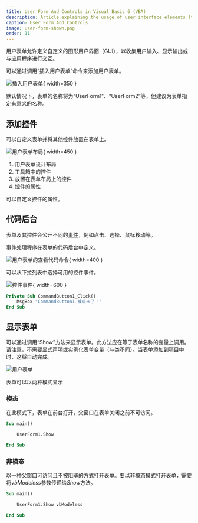 ```yaml
---
title: User Form And Controls in Visual Basic 6 (VBA)
description: Article explaining the usage of user interface elements (text box, combo box, list etc.) and forms in Visual Basic 6 (VBA)
caption: User Form And Controls
image: user-form-shown.png
order: 11
---
```

用户表单允许定义自定义的图形用户界面（GUI），以收集用户输入、显示输出或与应用程序进行交互。

可以通过调用“插入用户表单”命令来添加用户表单。

![插入用户表单](insert-user-form.png){ width=350 }

默认情况下，表单的名称将为“UserForm1”、“UserForm2”等，但建议为表单指定有意义的名称。

## 添加控件

可以自定义表单并将其他控件放置在表单上。

![用户表单布局](user-form-layout.png){ width=450 }

1. 用户表单设计布局
2. 工具箱中的控件
3. 放置在表单布局上的控件
4. 控件的属性

可以自定义控件的属性。

## 代码后台

表单及其控件会公开不同的[事件](/visual-basic/events/)，例如点击、选择、鼠标移动等。

事件处理程序在表单的代码后台中定义。

![用户表单的查看代码命令](view-code-menu-command.png){ width=400 }

可以从下拉列表中选择可用的控件事件。

![控件事件](windows-form-code-behind.png){ width=600 }

~~~vb
Private Sub CommandButton1_Click()
    MsgBox "CommandButton1 被点击了！"
End Sub
~~~

## 显示表单

可以通过调用“Show”方法来显示表单。此方法应在等于表单名称的变量上调用。请注意，不需要显式声明或实例化表单变量（与类不同）。当表单添加到项目中时，这将自动完成。

![用户表单](user-form-shown.png)

表单可以以两种模式显示

### 模态

在此模式下，表单在前台打开，父窗口在表单关闭之前不可访问。

~~~vb
Sub main()

    UserForm1.Show

End Sub
~~~

### 非模态

以一种父窗口可访问且不被阻塞的方式打开表单。要以非模态模式打开表单，需要将*vbModeless*参数传递给*Show*方法。

~~~vb
Sub main()

    UserForm1.Show vbModeless

End Sub
~~~